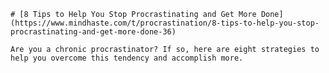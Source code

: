 
    # [8 Tips to Help You Stop Procrastinating and Get More Done](https://www.mindhaste.com/t/procrastination/8-tips-to-help-you-stop-procrastinating-and-get-more-done-36)

    Are you a chronic procrastinator? If so, here are eight strategies to help you overcome this tendency and accomplish more.
    